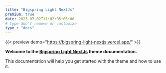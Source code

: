 ```yaml
---
title: "Bigspring Light NextJs"
premium: true
date: 2023-07-02T11:02:05+06:00 
# type don't remove or customize
type : "docs"
---
```


{{< preview demo="https://bigspring-light-nextjs.vercel.app/" >}}


**Welcome to the [Bigspring Light NextJs](https://themefisher.com/products/bigspring-light-nextjs/) theme documentation.**

This documentation will help you get started with the theme and how to use it. 